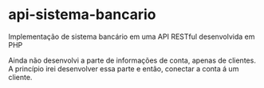 # api-sistema-bancario
Implementação de sistema bancário em uma API RESTful desenvolvida em PHP

Ainda não desenvolvi a parte de informações de conta, apenas de clientes. A princípio irei desenvolver essa parte e então, conectar a conta á um cliente.
